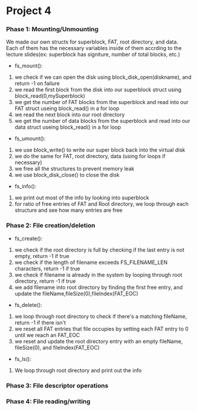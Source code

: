 # Project 4

### Phase 1: Mounting/Unmounting

We made our own structs for superblock, FAT, root directory, and data. Each of them has the necessary variables inside of them accrding to the lecture slides(ex: superblock has signiture, number of total blocks, etc.)

- fs_mount():
 1. we check if we can open the disk using block_disk_open(diskname), and return -1 on failure
 2. we read the first block from the disk into our superblock struct using block_read(0,mySuperblock)
 3. we get the number of FAT blocks from the superblock and read into our FAT struct useing block_read() in a for loop
 4. we read the next block into our root directory
 5. we get the number of data blocks from the superblock and read into our data struct useing block_read() in a for loop

- fs_umount():
 1. we use block_write() to write our super block back into the virtual disk
 2. we do the same for FAT, root directory, data (using for loops if necessary)
 3. we free all the structures to prevent memory leak
 4. we use block_disk_close() to close the disk
  
- fs_info():
 1. we print out most of the info by looking into superblock
 2. for ratio of free entries of FAT and Root directory, we loop through each structure and see how many entries are free

### Phase 2: File creation/deletion

- fs_create():
 1. we check if the root directory is full by checking if the last entry is not empty, return -1 if true
 2. we check if the length of filename exceeds FS_FILENAME_LEN characters, return -1 if true
 3. we check if filename is already in the system by looping through root directory, return -1 if true
 4. we add filename into root directory by finding the first free entry, and update the fileName,fileSize(0),fileIndex(FAT_EOC)
 
- fs_delete():
 1. we loop through root directory to check if there's a matching fileName, return -1 if there isn't
 2. we reset all FAT entries that file occupies by setting each FAT entry to 0 until we reach an FAT_EOC
 3. we reset and update the root directory entry with an empty fileName, fileSize(0), and fileIndex(FAT_EOC)
 
- fs_ls():
 1. We loop through root directory and print out the info

### Phase 3: File descriptor operations

### Phase 4: File reading/writing
